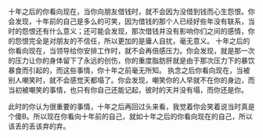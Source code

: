 十年之后的你看向现在，当你向朋友借钱时，就不会因为没借到钱而心生怨恨。你会发现，十年前的自己是多么的可笑，因为借钱的那个人已经好些年没有联系，当时的怨恨还有什么意义；还可能会发现，那次借钱并没有影响你们之间的感情，你的怨恨完全是对朋友的不信任，所以更加的是庸人自扰，毫无意义。
十年之后的你看向现在，当领导给你安排工作时，就不会再倍感压力。你会发现，就是那一次的压力让你的身体留下了永远的创伤，你的重度脂肪肝就是由于那次压力下的暴饮暴食而引起的，而这些事情，你十年之前毫无所知。
执念之后你看向现在，当被别人嘲笑时，就不会感觉天都塌了。你会发现，嘲笑你的人早就不在你的身边，而当初被嘲笑的事情，也只有你自己还能记起，彼时的天并没有塌，而你还是你。

此时的你认为很重要的事情，十年之后再回过头来看，我觉着你会笑着说当时真是个傻B。所以现在你看向十年前的自己，就如十年之后的你看向现在的自己，所以该丢的丢该弃的弃。

